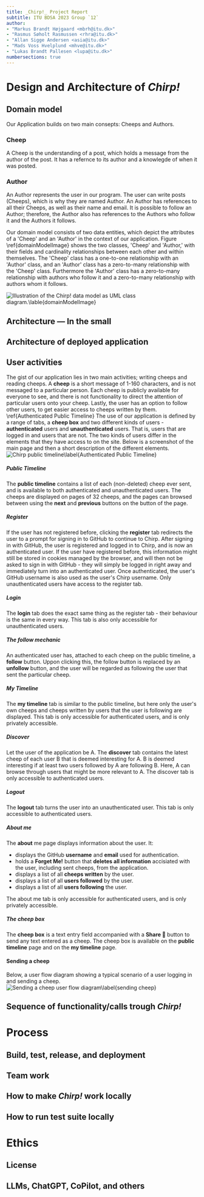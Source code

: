 ```yaml
---
title: _Chirp!_ Project Report
subtitle: ITU BDSA 2023 Group `12`
author:
- "Markus Brandt Højgaard <mbrh@itu.dk>"
- "Rasmus Søholt Rasmussen <rhra@itu.dk>"
- "Allan Sigge Andersen <asia@itu.dk>"
- "Mads Voss Hvelplund <mhve@itu.dk>"
- "Lukas Brandt Pallesen <lupa@itu.dk>"
numbersections: true
---
```


# Design and Architecture of _Chirp!_

## Domain model

Our Application builds on two main consepts: Cheeps and Authors.

### Cheep
A Cheep is the understanding of a post, which holds a message from the author of the post. It has a refernce to its author and a knowlegde of when it was posted.

### Author
An Author represents the user in our program. The user can write posts (Cheeps), which is why they are named Author. An Author has references to all their Cheeps, as well as their name and email. It is possible to follow an Author; therefore, the Author also has references to the Authors who follow it and the Authors it follows.

Our domain model consists of two data entities, which depict the attributes of a 'Cheep' and an 'Author' in the context of our application. Figure \ref{domainModelImage} shows the two classes, 'Cheep' and 'Author,' with their fields and cardinality relationships between each other and within themselves. The 'Cheep' class has a one-to-one relationship with an 'Author' class, and an 'Author' class has a zero-to-many relationship with the 'Cheep' class. Furthermore the 'Author' class has a zero-to-many relationship with authors who follow it and a zero-to-many relationship with authors whom it follows.

![Illustration of the _Chirp!_ data model as UML class diagram.\lable{domainModelImage}](https://raw.githubusercontent.com/ITU-BDSA23-GROUP12/Chirp/main/docs/images/DomainModel.drawio1.png)

## Architecture — In the small

## Architecture of deployed application

## User activities
The gist of our application lies in two main activities; writing cheeps and reading cheeps. A **cheep** is a short message of 1-160 characters, and is not messaged to a particular person. Each cheep is publicly available for everyone to see, and there is not functionality to direct the attention of particular users onto your cheep. Lastly, the user has an option to follow other users, to get easier access to cheeps written by them. \ref{Authenticated Public Timeline}
The use of our application is defined by a range of tabs, a **cheep box** and two different kinds of users - **authenticated** users and **unauthenticated** users. That is, users that are logged in and users that are not. The two kinds of users differ in the elements that they have access to on the site. 
Below is a screenshot of the main page and then a short description of the different elements.
![Chirp public timeline\label{Authenticated Public Timeline}](https://raw.githubusercontent.com/ITU-BDSA23-GROUP12/Chirp/main/docs/images/public%20timeline.png)

##### Public Timeline
The **public timeline** contains a list of each (non-deleted) cheep ever sent, and is available to both authenticated and unauthenticated users. The cheeps are displayed on pages of 32 cheeps, and the pages can browsed between using the **next** and **previous** buttons on the button of the page.
##### Register
If the user has not registered before, clicking the **register** tab redirects the user to a prompt for signing in to GitHub to continue to Chirp. After signing in with GitHub, the user is registered and logged in to Chirp, and is now an authenticated user. If the user have registered before, this information might still be stored in cookies managed by the browser, and will then not be asked to sign in with GitHub - they will simply be logged in right away and immediately turn into an authenticated user. Once authenticated, the user's GitHub username is also used as the user's Chirp username.
Only unauthenticated users have access to the register tab.
##### Login
The **login** tab does the exact same thing as the register tab - their behaviour is the same in every way.
This tab is also only accessible for unauthenticated users.
##### The follow mechanic
An authenticated user has, attached to each cheep on the public timeline, a **follow** button. Uppon clicking this, the follow button is replaced by an **unfollow** button, and the user will be regarded as following the user that sent the particular cheep.
##### My Timeline
The **my timeline** tab is similar to the public timeline, but here only the user's own cheeps and cheeps written by users that the user is following are displayed. This tab is only accessible for authenticated users, and is only privately accessible.
##### Discover
Let the user of the application be A.
The **discover** tab contains the latest cheep of each user B that is deemed interesting for A. B is deemed interesting if at least two users followed by A are following B. Here, A can browse through users that might be more relevant to A. The discover tab is only accessible to authenticated users.
##### Logout
The **logout** tab turns the user into an unauthenticated user. This tab is only accessible to authenticated users.
##### About me
The **about** me page displays information about the user. It:
- displays the GitHub **username** and **email** used for authentication. 
- holds a **Forget Me!** button that **deletes all information** accisiated with the user, including sent cheeps, from the application.
- displays a list of all **cheeps written** by the user.
- displays a list of all **users followed** by the user.
- displays a list of all **users following** the user.

The about me tab is only accessible for authenticated users, and is only privately accessible.
##### The cheep box
The **cheep box** is a text entry field accompanied with a **Share 🚜** button to send any text entered as a cheep. The cheep box is available on the **public timeline** page and on the **my timeline** page.
#### Sending a cheep
Below, a user flow diagram showing a typical scenario of a user logging in and sending a cheep.
![Sending a cheep user flow diagram\label{sending cheep}](https://github.com/ITU-BDSA23-GROUP12/Chirp/blob/main/docs/images/cheep%20user%20flow.png)
    
## Sequence of functionality/calls trough _Chirp!_

# Process

## Build, test, release, and deployment

## Team work

## How to make _Chirp!_ work locally

## How to run test suite locally

# Ethics

## License

## LLMs, ChatGPT, CoPilot, and others